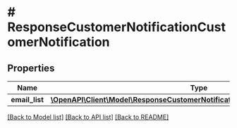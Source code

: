 # # ResponseCustomerNotificationCustomerNotification

## Properties

Name | Type | Description | Notes
------------ | ------------- | ------------- | -------------
**email_list** | [**\OpenAPI\Client\Model\ResponseCustomerNotificationCustomerNotificationEmailList**](ResponseCustomerNotificationCustomerNotificationEmailList.md) |  | [optional]

[[Back to Model list]](../../README.md#models) [[Back to API list]](../../README.md#endpoints) [[Back to README]](../../README.md)
